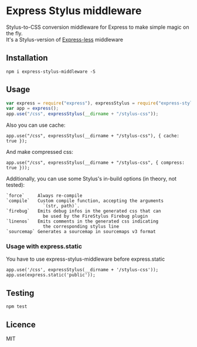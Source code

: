 # Express Stylus middleware
Stylus-to-CSS conversion middleware for Express to make simple magic on the fly.  
It's a Stylus-version of [Express-less](https://github.com/toogle/express-less) middleware

## Installation
    npm i express-stylus-middleware -S

## Usage
```js
var express = require("express"), expressStylus = require("express-stylus-middleware");  
var app = express();  
app.use("/css", expressStylus(__dirname + "/stylus-css"));  
```

Also you can use cache:

    app.use("/css", expressStylus(__dirname + "/stylus-css"), { cache: true });

And make compressed css:

    app.use("/css", expressStylus(__dirname + "/stylus-css", { compress: true }));

Additionally, you can use some Stylus's in-build options (in theory, not tested):

```
`force`     Always re-compile
`compile`   Custom compile function, accepting the arguments
              `(str, path)`.
`firebug`   Emits debug infos in the generated css that can
              be used by the FireStylus Firebug plugin
`linenos`   Emits comments in the generated css indicating 
              the corresponding stylus line
`sourcemap` Generates a sourcemap in sourcemaps v3 format
```

### Usage with express.static
You have to use express-stylus-middleware before express.static
```
app.use('/css', expressStylus(__dirname + '/stylus-css'));
app.use(express.static('public'));
```

## Testing
    npm test
    
## Licence
MIT

